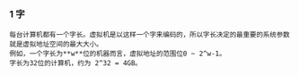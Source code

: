 ### 1 字
    每台计算机都有一个字长。虚拟机是以这样一个字来编码的，所以字长决定的最重要的系统参数就是虚拟地址空间的最大大小。
    例如，一个字长为**w**位的机器而言，虚拟地址的范围位0 ~ 2^w-1。
    字长为32位的计算机，约为 2^32 = 4GB。